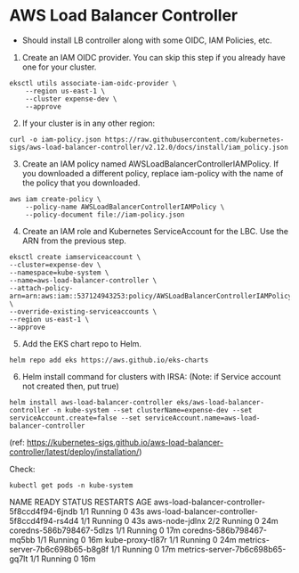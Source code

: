 # AWS Load Balancer Controller

* Should install LB controller along with some OIDC, IAM Policies, etc.

1. Create an IAM OIDC provider. You can skip this step if you already have one for your cluster.
```
eksctl utils associate-iam-oidc-provider \
    --region us-east-1 \
    --cluster expense-dev \
    --approve
```
2. If your cluster is in any other region:
```
curl -o iam-policy.json https://raw.githubusercontent.com/kubernetes-sigs/aws-load-balancer-controller/v2.12.0/docs/install/iam_policy.json
```
3. Create an IAM policy named AWSLoadBalancerControllerIAMPolicy. If you downloaded a different policy, replace iam-policy with the name of the policy that you downloaded.
```
aws iam create-policy \
    --policy-name AWSLoadBalancerControllerIAMPolicy \
    --policy-document file://iam-policy.json
```
4. Create an IAM role and Kubernetes ServiceAccount for the LBC. Use the ARN from the previous step.
```
eksctl create iamserviceaccount \
--cluster=expense-dev \
--namespace=kube-system \
--name=aws-load-balancer-controller \
--attach-policy-arn=arn:aws:iam::537124943253:policy/AWSLoadBalancerControllerIAMPolicy \
--override-existing-serviceaccounts \
--region us-east-1 \
--approve
```

5. Add the EKS chart repo to Helm.
```
helm repo add eks https://aws.github.io/eks-charts
```

6. Helm install command for clusters with IRSA: (Note: if Service account not created then, put true)
```
helm install aws-load-balancer-controller eks/aws-load-balancer-controller -n kube-system --set clusterName=expense-dev --set serviceAccount.create=false --set serviceAccount.name=aws-load-balancer-controller
```
(ref: https://kubernetes-sigs.github.io/aws-load-balancer-controller/latest/deploy/installation/)

Check:
```
kubectl get pods -n kube-system
```
NAME                                            READY   STATUS    RESTARTS   AGE
aws-load-balancer-controller-5f8ccd4f94-6jndb   1/1     Running   0          43s
aws-load-balancer-controller-5f8ccd4f94-rs4d4   1/1     Running   0          43s
aws-node-jdlnx                                  2/2     Running   0          24m
coredns-586b798467-5dlzs                        1/1     Running   0          17m
coredns-586b798467-mq5bb                        1/1     Running   0          16m
kube-proxy-tl87r                                1/1     Running   0          24m
metrics-server-7b6c698b65-b8g8f                 1/1     Running   0          17m
metrics-server-7b6c698b65-gq7lt                 1/1     Running   0          16m
